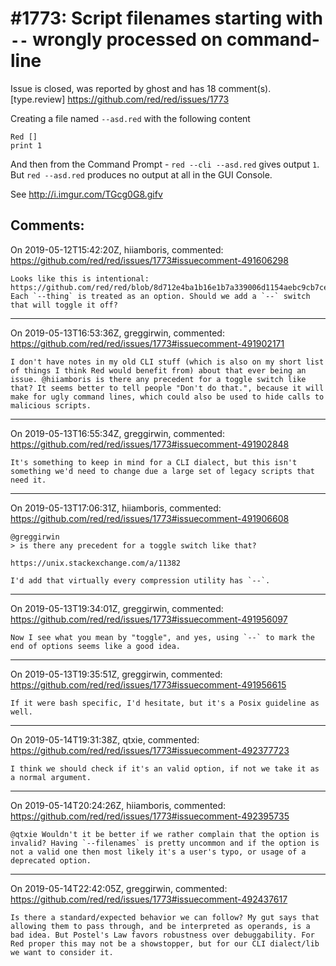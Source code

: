 
#1773: Script filenames starting with `--` wrongly processed on command-line
================================================================================
Issue is closed, was reported by ghost and has 18 comment(s).
[type.review]
<https://github.com/red/red/issues/1773>

Creating a file named `--asd.red` with the following content

```
Red []
print 1
```

And then from the Command Prompt -
`red --cli --asd.red` gives output `1`.
But `red --asd.red` produces no output at all in the GUI Console. 

See http://i.imgur.com/TGcg0G8.gifv



Comments:
--------------------------------------------------------------------------------

On 2019-05-12T15:42:20Z, hiiamboris, commented:
<https://github.com/red/red/issues/1773#issuecomment-491606298>

    Looks like this is intentional: https://github.com/red/red/blob/8d712e4ba1b16e1b7a339006d1154aebc9cb7ce4/environment/console/engine.red#L55
    Each `--thing` is treated as an option. Should we add a `--` switch that will toggle it off?

--------------------------------------------------------------------------------

On 2019-05-13T16:53:36Z, greggirwin, commented:
<https://github.com/red/red/issues/1773#issuecomment-491902171>

    I don't have notes in my old CLI stuff (which is also on my short list of things I think Red would benefit from) about that ever being an issue. @hiiamboris is there any precedent for a toggle switch like that? It seems better to tell people "Don't do that.", because it will make for ugly command lines, which could also be used to hide calls to malicious scripts.

--------------------------------------------------------------------------------

On 2019-05-13T16:55:34Z, greggirwin, commented:
<https://github.com/red/red/issues/1773#issuecomment-491902848>

    It's something to keep in mind for a CLI dialect, but this isn't something we'd need to change due a large set of legacy scripts that need it.

--------------------------------------------------------------------------------

On 2019-05-13T17:06:31Z, hiiamboris, commented:
<https://github.com/red/red/issues/1773#issuecomment-491906608>

    @greggirwin 
    > is there any precedent for a toggle switch like that?
    
    https://unix.stackexchange.com/a/11382
    
    I'd add that virtually every compression utility has `--`.

--------------------------------------------------------------------------------

On 2019-05-13T19:34:01Z, greggirwin, commented:
<https://github.com/red/red/issues/1773#issuecomment-491956097>

    Now I see what you mean by "toggle", and yes, using `--` to mark the end of options seems like a good idea.

--------------------------------------------------------------------------------

On 2019-05-13T19:35:51Z, greggirwin, commented:
<https://github.com/red/red/issues/1773#issuecomment-491956615>

    If it were bash specific, I'd hesitate, but it's a Posix guideline as well.

--------------------------------------------------------------------------------

On 2019-05-14T19:31:38Z, qtxie, commented:
<https://github.com/red/red/issues/1773#issuecomment-492377723>

    I think we should check if it's an valid option, if not we take it as a normal argument.

--------------------------------------------------------------------------------

On 2019-05-14T20:24:26Z, hiiamboris, commented:
<https://github.com/red/red/issues/1773#issuecomment-492395735>

    @qtxie Wouldn't it be better if we rather complain that the option is invalid? Having `--filenames` is pretty uncommon and if the option is not a valid one then most likely it's a user's typo, or usage of a deprecated option.

--------------------------------------------------------------------------------

On 2019-05-14T22:42:05Z, greggirwin, commented:
<https://github.com/red/red/issues/1773#issuecomment-492437617>

    Is there a standard/expected behavior we can follow? My gut says that allowing them to pass through, and be interpreted as operands, is a bad idea. But Postel's Law favors robustness over debuggability. For Red proper this may not be a showstopper, but for our CLI dialect/lib we want to consider it. 


